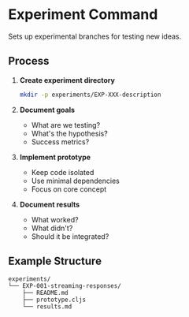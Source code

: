 # Experiment Command

Sets up experimental branches for testing new ideas.

## Process

1. **Create experiment directory**
   ```bash
   mkdir -p experiments/EXP-XXX-description
   ```

2. **Document goals**
   - What are we testing?
   - What's the hypothesis?
   - Success metrics?

3. **Implement prototype**
   - Keep code isolated
   - Use minimal dependencies
   - Focus on core concept

4. **Document results**
   - What worked?
   - What didn't?
   - Should it be integrated?

## Example Structure

```
experiments/
└── EXP-001-streaming-responses/
    ├── README.md
    ├── prototype.cljs
    └── results.md
```
